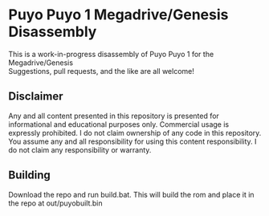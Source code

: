 # Puyo Puyo 1 Megadrive/Genesis Disassembly
This is a work-in-progress disassembly of Puyo Puyo 1 for the Megadrive/Genesis    
Suggestions, pull requests, and the like are all welcome!    
## Disclaimer
Any and all content presented in this repository is presented for informational and educational purposes only.
Commercial usage is expressly prohibited.  I do not claim ownership of any code in this repository.
You assume any and all responsibility for using this content responsibility.  I do not claim any responsibility or warranty.
## Building
Download the repo and run build.bat.  This will build the rom and place it in the repo at out/puyobuilt.bin
